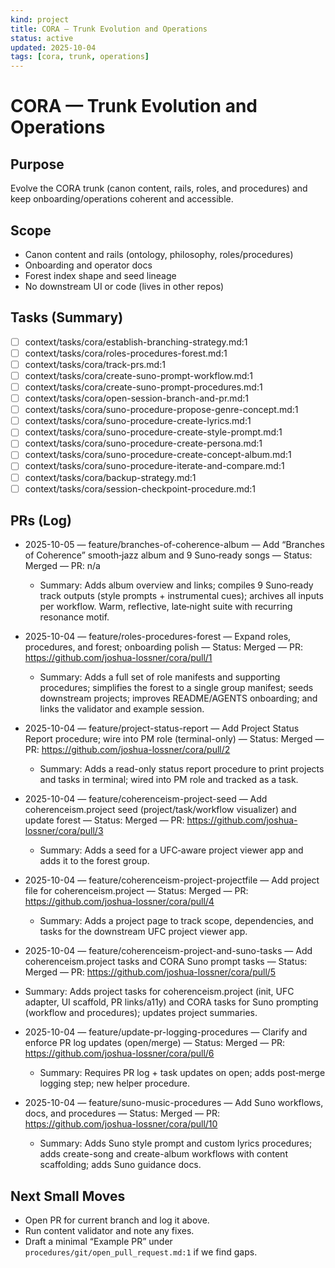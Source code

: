 ```yaml
---
kind: project
title: CORA — Trunk Evolution and Operations
status: active
updated: 2025-10-04
tags: [cora, trunk, operations]
---
```


# CORA — Trunk Evolution and Operations

## Purpose
Evolve the CORA trunk (canon content, rails, roles, and procedures) and keep onboarding/operations coherent and accessible.

## Scope
- Canon content and rails (ontology, philosophy, roles/procedures)
- Onboarding and operator docs
- Forest index shape and seed lineage
- No downstream UI or code (lives in other repos)

## Tasks (Summary)
- [ ] context/tasks/cora/establish-branching-strategy.md:1
- [ ] context/tasks/cora/roles-procedures-forest.md:1
- [ ] context/tasks/cora/track-prs.md:1
- [ ] context/tasks/cora/create-suno-prompt-workflow.md:1
- [ ] context/tasks/cora/create-suno-prompt-procedures.md:1
- [ ] context/tasks/cora/open-session-branch-and-pr.md:1
- [ ] context/tasks/cora/suno-procedure-propose-genre-concept.md:1
- [ ] context/tasks/cora/suno-procedure-create-lyrics.md:1
- [ ] context/tasks/cora/suno-procedure-create-style-prompt.md:1
- [ ] context/tasks/cora/suno-procedure-create-persona.md:1
- [ ] context/tasks/cora/suno-procedure-create-concept-album.md:1
- [ ] context/tasks/cora/suno-procedure-iterate-and-compare.md:1
- [ ] context/tasks/cora/backup-strategy.md:1
- [ ] context/tasks/cora/session-checkpoint-procedure.md:1

## PRs (Log)
- 2025-10-05 — feature/branches-of-coherence-album — Add “Branches of Coherence” smooth‑jazz album and 9 Suno‑ready songs — Status: Merged — PR: n/a
  - Summary: Adds album overview and links; compiles 9 Suno‑ready track outputs (style prompts + instrumental cues); archives all inputs per workflow. Warm, reflective, late‑night suite with recurring resonance motif.
- 2025-10-04 — feature/roles-procedures-forest — Expand roles, procedures, and forest; onboarding polish — Status: Merged — PR: https://github.com/joshua-lossner/cora/pull/1
  - Summary: Adds a full set of role manifests and supporting procedures; simplifies the forest to a single group manifest; seeds downstream projects; improves README/AGENTS onboarding; and links the validator and example session.
- 2025-10-04 — feature/project-status-report — Add Project Status Report procedure; wire into PM role (terminal-only) — Status: Merged — PR: https://github.com/joshua-lossner/cora/pull/2
  - Summary: Adds a read-only status report procedure to print projects and tasks in terminal; wired into PM role and tracked as a task.
- 2025-10-04 — feature/coherenceism-project-seed — Add coherenceism.project seed (project/task/workflow visualizer) and update forest — Status: Merged — PR: https://github.com/joshua-lossner/cora/pull/3
  - Summary: Adds a seed for a UFC‑aware project viewer app and adds it to the forest group.
- 2025-10-04 — feature/coherenceism-project-projectfile — Add project file for coherenceism.project — Status: Merged — PR: https://github.com/joshua-lossner/cora/pull/4
  - Summary: Adds a project page to track scope, dependencies, and tasks for the downstream UFC project viewer app.
 - 2025-10-04 — feature/coherenceism-project-and-suno-tasks — Add coherenceism.project tasks and CORA Suno prompt tasks — Status: Merged — PR: https://github.com/joshua-lossner/cora/pull/5
  - Summary: Adds project tasks for coherenceism.project (init, UFC adapter, UI scaffold, PR links/a11y) and CORA tasks for Suno prompting (workflow and procedures); updates project summaries.
- 2025-10-04 — feature/update-pr-logging-procedures — Clarify and enforce PR log updates (open/merge) — Status: Merged — PR: https://github.com/joshua-lossner/cora/pull/6
  - Summary: Requires PR log + task updates on open; adds post‑merge logging step; new helper procedure.

- 2025-10-04 — feature/suno-music-procedures — Add Suno workflows, docs, and procedures — Status: Merged — PR: https://github.com/joshua-lossner/cora/pull/10
  - Summary: Adds Suno style prompt and custom lyrics procedures; adds create-song and create-album workflows with content scaffolding; adds Suno guidance docs.

## Next Small Moves
- Open PR for current branch and log it above.
- Run content validator and note any fixes.
- Draft a minimal “Example PR” under `procedures/git/open_pull_request.md:1` if we find gaps.
